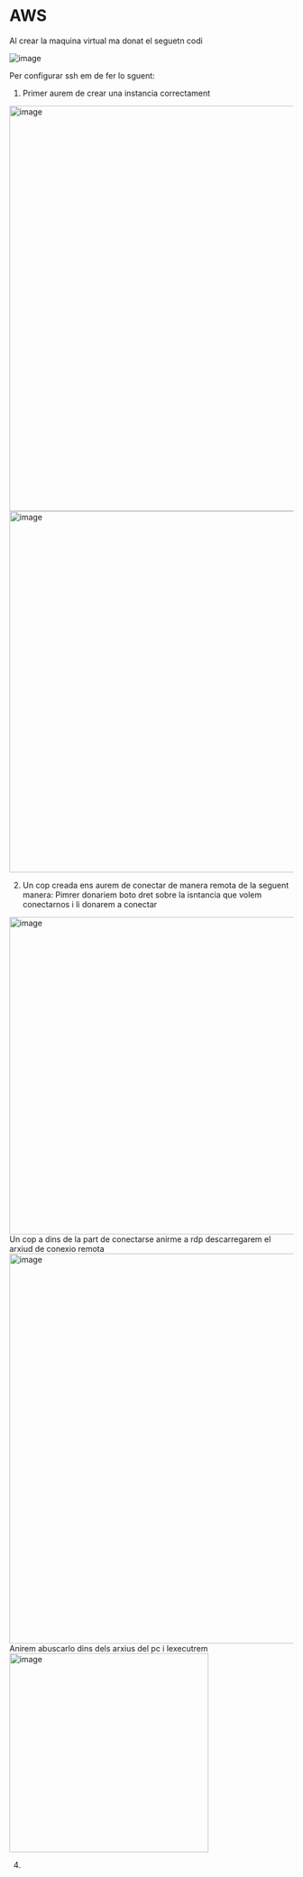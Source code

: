# AWS 

Al crear la maquina virtual ma donat el seguetn codi 

![image](https://github.com/user-attachments/assets/db4e4daa-a166-4975-9dda-b4f8834476f8)



Per configurar ssh em de fer lo sguent:

1. Primer aurem de crear una instancia correctament
<img width="719" alt="image" src="https://github.com/user-attachments/assets/b5d96d88-c86d-4ba8-bbac-f58423fb2f42">

<img width="641" alt="image" src="https://github.com/user-attachments/assets/11e8f40f-ec58-4848-ab7c-2a18ebe50c2c">

2. Un cop creada ens aurem de conectar de manera remota de la seguent manera:
   Pimrer donariem boto dret sobre la isntancia que volem conectarnos i li donarem a conectar
<img width="563" alt="image" src="https://github.com/user-attachments/assets/66af399d-ec3a-42f0-8cdd-2757da10e4e0">
   Un cop a dins de la part de conectarse anirme  a rdp descarregarem el arxiud de conexio remota 
<img width="692" alt="image" src="https://github.com/user-attachments/assets/b0eda243-4116-4f10-af78-6bdd740523e0">
  Anirem  abuscarlo dins dels arxius del pc i lexecutrem
<img width="353" alt="image" src="https://github.com/user-attachments/assets/cbb519c4-6ef4-424d-b040-a4f96f3b745d">

4. 

